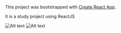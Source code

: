 This project was bootstrapped with [Create React App](https://github.com/facebook/create-react-app).

It is a study project using ReactJS

![Alt text](/assets/readme/home.png)
![Alt text](/assets/readme/cart.png)
